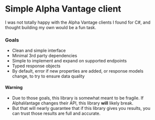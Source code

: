 # Simple Alpha Vantage client

I was not totally happy with the Alpha Vantage clients I found for C#, and thought building my own would be a fun task.

### Goals
* Clean and simple interface
* Minimal 3rd party dependencies
* Simple to implement and expand on supported endpoints
* Typed response objects
* By default, error if new properties are added, or response models change, to try to ensure data quality

#### Warning
* Due to those goals, this library is somewhat meant to be fragile.  If AlphaVantage changes their API, this library **will** likely break.
* But that will nearly guarantee that if this library gives you results, you can trust those results are full and accurate.